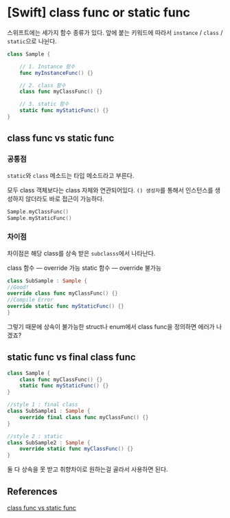 # [Swift] class func or static func

스위프트에는 세가지 함수 종류가 있다. 앞에 붙는 키워드에 따라서 `instance` / `class` / `static`으로 나뉜다.

```swift
class Sample {

    // 1. Instance 함수
    func myInstanceFunc() {}

    // 2. class 함수
    class func myClassFunc() {}

    // 3. static 함수
    static func myStaticFunc() {}
}

```

## class func vs static func

### 공통점

`static`와 `class` 메소드는 타입 메소드라고 부른다.

모두 class 객체보다는 class 자체와 연관되어있다. `() 생성자`를 통해서
인스턴스를 생성하지 않더라도 바로 접근이 가능하다.

```swift
Sample.myClassFunc()
Sample.myStaticFunc()
```

### 차이점

차이점은 해당 class를 상속 받은 `subclasss`에서 나타난다. 

class 함수 — override 가능
static 함수 — override 불가능

```swift
class SubSample : Sample {
//Good!
override class func myClassFunc() {}
//Compile Error
override static func myStaticFunc() {}
}
```

그렇기 때문에 상속이 불가능한 struct나 enum에서 class func을 정의하면 에러가 나겠죠?

## static func vs final class func

```swift
class Sample {
    class func myClassFunc() {}
    static func myStaticFunc() {}
}

//style 1 : final class
class SubSample1 : Sample {
    override final class func myClassFunc() {}
}

//style 2 : static
class SubSample2 : Sample {
    override static func myClassFunc() {}
}
```

둘 다 상속을 못 받고 취향차이로 원하는걸 골라서 사용하면 된다. 

## References

[class func vs static func](https://sujinnaljin.medium.com/swift-class-func-vs-static-func-7e6feb264147)